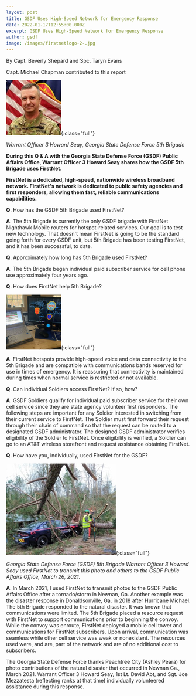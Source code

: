 ```yaml
---
layout: post
title: GSDF Uses High-Speed Network for Emergency Response
date: 2022-01-17T12:55:00.000Z
excerpt: GSDF Uses High-Speed Network for Emergency Response
author: gsdf
image: /images/firstnetlogo-2-.jpg
---
```

By Capt. Beverly Shepard and Spc. Taryn Evans


Capt. Michael Chapman contributed to this report

![Warrant Officer 3 Howard Seay, Georgia State Defense Force 5th Brigade](/images/gsdf-firstnet-seay-2-150x150.jpg){:class="full"}

*Warrant Officer 3 Howard Seay, Georgia State Defense Force 5th Brigade*

**During this Q & A with the Georgia State Defense Force (GSDF) Public Affairs Office, Warrant Officer 3 Howard Seay shares how the GSDF 5th Brigade uses FirstNet.**

**FirstNet is a dedicated, high-speed, nationwide wireless broadband network. FirstNet's network is dedicated to public safety agencies and first responders, allowing them fast, reliable communications capabilities.**

**Q**. How has the GSDF 5th Brigade used FirstNet?

**A**. The 5th Brigade is currently the only GSDF brigade with FirstNet Nighthawk Mobile routers for hotspot-related services. Our goal is to test new technology. That doesn't mean FirstNet is going to be the standard going forth for every GSDF unit, but 5th Brigade has been testing FirstNet, and it has been successful, to date.

**Q**. Approximately how long has 5th Brigade used FirstNet?

**A**. The 5th Brigade began individual paid subscriber service for cell phone use approximately four years ago.

**Q**. How does FirstNet help 5th Brigade? 

![GSDF FirstNet Image_5th Brigade](/images/gsdf-firstnet-image_5th-brigade-150x150.jpg){:class="full"}

**A**. FirstNet hotspots provide high-speed voice and data connectivity to the 5th Brigade and are compatible with communications bands reserved for use in times of emergency. It is reassuring that connectivity is maintained during times when normal service is restricted or not available.

**Q**. Can individual Soldiers access FirstNet? If so, how?

**A**. GSDF Soldiers qualify for individual paid subscriber service for their own cell service since they are state agency volunteer first responders.
The following steps are important for any Soldier interested in switching from their current service to FirstNet. The Soldier must first forward their request through their chain of command so that the request can be routed to a designated GSDF administrator. The designed GSDF administrator verifies eligibility of the Soldier to FirstNet. Once eligibility is verified, a Soldier can go to an AT&T wireless storefront and request assistance obtaining FirstNet.

**Q**. How have you, individually, used FirstNet for the GSDF?

![Georgia State Defense Force (GSDF) 5th Brigade Warrant Officer 3 Howard Seay used FirstNet to transmit this photo and others to the GSDF Public Affairs Office, March 26, 2021.](/images/gsdf-firstnet-image-4-300x249.jpg){:class="full"}

*Georgia State Defense Force (GSDF) 5th Brigade Warrant Officer 3 Howard Seay used FirstNet to transmit this photo and others to the GSDF Public Affairs Office, March 26, 2021.*

**A**. ln March 2021, I used FirstNet to transmit photos to the GSDF Public Affairs Office after a tornado/storm in Newnan, Ga.
Another example was the disaster response in Donaldsonville, Ga. in 2018 after Hurricane Michael. The 5th Brigade responded to the natural disaster.
It was known that communications were limited. The 5th Brigade placed a resource request with FirstNet to support communications prior to beginning the convoy. While the convoy was enroute, FirstNet deployed a mobile cell tower and communications for FirstNet subscribers. Upon arrival, communication was seamless while other cell service was weak or nonexistent. The resources used were, and are, part of the network and are of no additional cost to subscribers.

The Georgia State Defense Force thanks Peachtree City (Ashley Peara) for photo contributions of the natural disaster that occurred in Newnan Ga., March 2021. Warrant Officer 3 Howard Seay, 1st Lt. David Abt, and Sgt. Joe Mezzatesta (reflecting ranks at that time) individually volunteered assistance during this response.